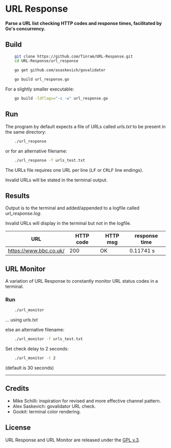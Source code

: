 
# URL Response


#### Parse a URL list checking HTTP codes and response times, facilitated by Go's concurrency.


## Build

```bash
    git clone https://github.com/Tinram/URL-Response.git
    cd URL-Response/url_response
```

```bash
    go get github.com/asaskevich/govalidator

    go build url_response.go
```

For a slightly smaller executable:

```bash
    go build -ldflags="-s -w" url_response.go
```


## Run

The program by default expects a file of URLs called *urls.txt* to be present in the same directory:

```bash
    ./url_response
```

or for an alternative filename:

```bash
    ./url_response -f urls_test.txt
```

The URLs file requires one URL per line (<kbd>LF</kbd> or <kbd>CR</kbd><kbd>LF</kbd> line endings).

Invalid URLs will be stated in the terminal output.


## Results

Output is to the terminal and added/appended to a logfile called *url_response.log*.

Invalid URLs will display in the terminal but not in the logfile.

URL | HTTP code | HTTP msg | response time |
---- | ---- | ---- | ---- |
https://www.bbc.co.uk/ | 200 | OK | 0.11741 s |


## URL Monitor

A variation of URL Response to constantly monitor URL status codes in a terminal.


### Run

```bash
    ./url_monitor
```

... using *urls.txt*

else an alternative filename:

```bash
    ./url_monitor -f urls_test.txt
```

Set check delay to 2 seconds:

```bash
    ./url_monitor -t 2
```

(default is 30 seconds)

----


## Credits

+ Mike Schilli: inspiration for revised and more effective channel pattern.
+ Alex Saskevich: govalidator URL check.
+ Gookit: terminal color rendering.


## License

URL Response and URL Monitor are released under the [GPL v.3](https://www.gnu.org/licenses/gpl-3.0.html).
